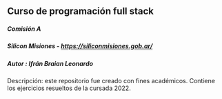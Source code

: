 ## Curso de programación full stack
##### Comisión A
##### Silicon Misiones - https://siliconmisiones.gob.ar/
##### Autor : Ifrán Braian Leonardo
Descripción: este repositorio fue creado con fines académicos. Contiene los ejercicios resueltos de la cursada 2022.
